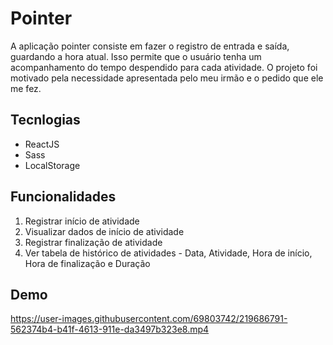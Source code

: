 # Pointer

A aplicação pointer consiste em fazer o registro de entrada e saída, guardando a hora atual. Isso permite que o usuário tenha um acompanhamento do tempo despendido para cada atividade. O projeto foi motivado pela necessidade apresentada pelo meu irmão e o pedido que ele me fez. 

## Tecnlogias

- ReactJS
- Sass
- LocalStorage

## Funcionalidades

1. Registrar início de atividade
2. Visualizar dados de início de atividade
3. Registrar finalização de atividade
4. Ver tabela de histórico de atividades - Data, Atividade, Hora de início, Hora de finalização e Duração 

## Demo

https://user-images.githubusercontent.com/69803742/219686791-562374b4-b41f-4613-911e-da3497b323e8.mp4

